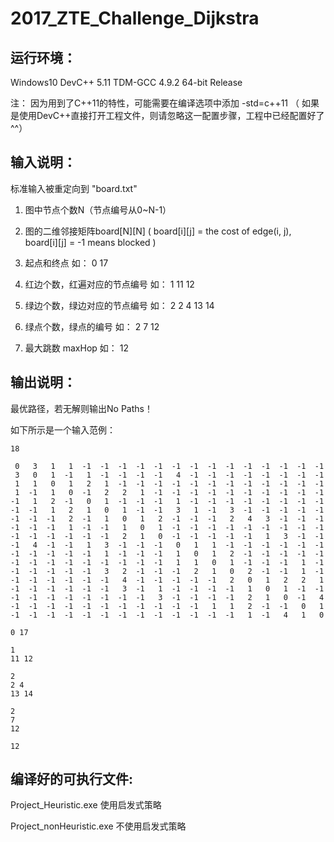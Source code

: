 # 2017_ZTE_Challenge_Dijkstra


## 运行环境： 

Windows10  DevC++ 5.11 TDM-GCC 4.9.2 64-bit Release

注： 因为用到了C++11的特性，可能需要在编译选项中添加 -std=c++11
（ 如果是使用DevC++直接打开工程文件，则请忽略这一配置步骤，工程中已经配置好了^^）

## 输入说明：

标准输入被重定向到 "board.txt"

1. 图中节点个数N（节点编号从0~N-1）

2. 图的二维邻接矩阵board[N][N] ( board[i][j] = the cost of edge(i, j), board[i][j] = -1 means blocked )

3. 起点和终点                   如：  0  17

4. 红边个数，红遍对应的节点编号   如： 1   11 12

5. 绿边个数，绿边对应的节点编号	  如： 2   2 4 13 14

6. 绿点个数，绿点的编号          如： 2   7 12

7. 最大跳数 maxHop 		          如： 12


## 输出说明：

  最优路径，若无解则输出No Paths！

如下所示是一个输入范例：
```
18

 0	 3	 1	 1	-1	-1	-1	-1	-1	-1	-1	-1	-1	-1	-1	-1	-1	-1
 3	 0	 1	-1	 1	-1	-1	-1	-1	 4	-1	-1	-1	-1	-1	-1	-1	-1
 1	 1	 0	 1	 2	 1	-1	-1	-1	-1	-1	-1	-1	-1	-1	-1	-1	-1
 1	-1	 1	 0	-1	 2	 2	 1	-1	-1	-1	-1	-1	-1	-1	-1	-1	-1
-1	 1	 2	-1	 0	 1	-1	-1	-1	 1	-1	-1	-1	-1	-1	-1	-1	-1
-1	-1	 1	 2	 1	 0	 1	-1	-1	 3	 1	-1	 3	-1	-1	-1	-1	-1
-1	-1	-1	 2	-1	 1	 0	 1	 2	-1	-1	-1	 2	 4	 3	-1	-1	-1
-1	-1	-1	 1	-1	-1	 1	 0	 1	-1	-1	-1	-1	-1	-1	-1	-1	-1
-1	-1	-1	-1	-1	-1	 2	 1	 0	-1	-1	-1	-1	-1	 1	 3	-1	-1
-1	 4	-1	-1	 1	 3	-1	-1	-1	 0	 1	 1	-1	-1	-1	-1	-1	-1
-1	-1	-1	-1	-1	 1	-1	-1	-1	 1	 0	 1	 2	-1	-1	-1	-1	-1
-1	-1	-1	-1	-1	-1	-1	-1	-1	 1	 1	 0	 1	-1	-1	-1	 1	-1
-1	-1	-1	-1	-1	 3	 2	-1	-1	-1	 2	 1	 0	 2	-1	-1	 1	-1
-1	-1	-1	-1	-1	-1	 4	-1	-1	-1	-1	-1	 2	 0	 1	 2	 2	 1
-1	-1	-1	-1	-1	-1	 3	-1	 1	-1	-1	-1	-1	 1	 0	 1	-1	-1
-1	-1	-1	-1	-1	-1	-1	-1	 3	-1	-1	-1	-1	 2	 1	 0	-1	 4
-1	-1	-1	-1	-1	-1	-1	-1	-1	-1	-1	 1	 1	 2	-1	-1	 0	 1
-1	-1	-1	-1	-1	-1	-1	-1	-1	-1	-1	-1	-1	 1	-1	 4	 1	 0

0 17

1
11 12

2
2 4
13 14

2
7
12

12
```


## 编译好的可执行文件: 

Project_Heuristic.exe        使用启发式策略

Project_nonHeuristic.exe     不使用启发式策略
